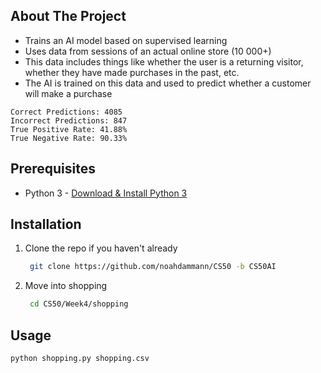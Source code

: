 ## About The Project

  - Trains an AI model based on supervised learning
  - Uses data from sessions of an actual online store (10 000+)
  - This data includes things like whether the user is a returning visitor, whether they have made purchases in the past, etc.
  - The AI is trained on this data and used to predict whether a customer will make a purchase

```
Correct Predictions: 4085
Incorrect Predictions: 847
True Positive Rate: 41.88%
True Negative Rate: 90.33%
```
## Prerequisites

  - Python 3 - [Download & Install Python 3](https://www.python.org/downloads/)

## Installation

1. Clone the repo if you haven't already
   ```sh
    git clone https://github.com/noahdammann/CS50 -b CS50AI
   ```
2. Move into shopping
   ```sh
    cd CS50/Week4/shopping
   ```

## Usage

```
python shopping.py shopping.csv
```
